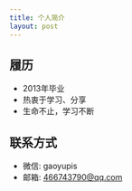 ```yaml
---
title: 个人简介
layout: post
---
```


## 履历
- 2013年毕业
- 热衷于学习、分享
- 生命不止，学习不断

## 联系方式
- 微信: gaoyupis
- 邮箱: 466743790@qq.com
